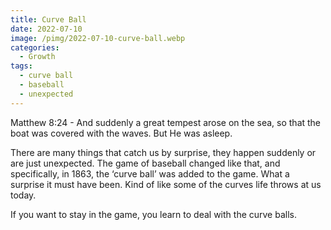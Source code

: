 ```yaml
---
title: Curve Ball
date: 2022-07-10
image: /pimg/2022-07-10-curve-ball.webp
categories:
  - Growth
tags:
  - curve ball
  - baseball
  - unexpected
---
```


<p data-block-key="aryj6">Matthew 8:24 - And suddenly a great tempest arose on the sea, so that the boat was covered with the waves. But He was asleep.</p><p data-block-key="dslgt">There are many things that catch us by surprise, they happen suddenly or are just unexpected. The game of baseball changed like that, and specifically, in 1863, the ‘curve ball’ was added to the game. What a surprise it must have been.  Kind of like some of the curves life throws at us today. </p><p data-block-key="9p5k">If you want to stay in the game, you learn to deal with the curve balls.</p>

